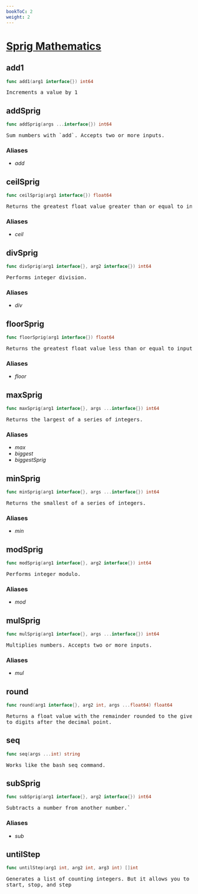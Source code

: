 ```yaml
---
bookToC: 2
weight: 2
---
```

# [Sprig Mathematics](http://masterminds.github.io/sprig/math.html)
<!-- markdownlint-disable MD033 MD024 --->

## __add1__

```go
func add1(arg1 interface{}) int64
```

<pre>
Increments a value by 1
</pre>

## __addSprig__

```go
func addSprig(args ...interface{}) int64
```

<pre>
Sum numbers with `add`. Accepts two or more inputs.
</pre>

### Aliases

- _add_

## __ceilSprig__

```go
func ceilSprig(arg1 interface{}) float64
```

<pre>
Returns the greatest float value greater than or equal to input value.
</pre>

### Aliases

- _ceil_

## __divSprig__

```go
func divSprig(arg1 interface{}, arg2 interface{}) int64
```

<pre>
Performs integer division.
</pre>

### Aliases

- _div_

## __floorSprig__

```go
func floorSprig(arg1 interface{}) float64
```

<pre>
Returns the greatest float value less than or equal to input value
</pre>

### Aliases

- _floor_

## __maxSprig__

```go
func maxSprig(arg1 interface{}, args ...interface{}) int64
```

<pre>
Returns the largest of a series of integers.
</pre>

### Aliases

- _max_
- _biggest_
- _biggestSprig_

## __minSprig__

```go
func minSprig(arg1 interface{}, args ...interface{}) int64
```

<pre>
Returns the smallest of a series of integers.
</pre>

### Aliases

- _min_

## __modSprig__

```go
func modSprig(arg1 interface{}, arg2 interface{}) int64
```

<pre>
Performs integer modulo.
</pre>

### Aliases

- _mod_

## __mulSprig__

```go
func mulSprig(arg1 interface{}, args ...interface{}) int64
```

<pre>
Multiplies numbers. Accepts two or more inputs.
</pre>

### Aliases

- _mul_

## __round__

```go
func round(arg1 interface{}, arg2 int, args ...float64) float64
```

<pre>
Returns a float value with the remainder rounded to the given number
to digits after the decimal point.
</pre>

## __seq__

```go
func seq(args ...int) string
```

<pre>
Works like the bash seq command.
</pre>

## __subSprig__

```go
func subSprig(arg1 interface{}, arg2 interface{}) int64
```

<pre>
Subtracts a number from another number.`
</pre>

### Aliases

- _sub_

## __untilStep__

```go
func untilStep(arg1 int, arg2 int, arg3 int) []int
```

<pre>
Generates a list of counting integers. But it allows you to define a
start, stop, and step
</pre>
